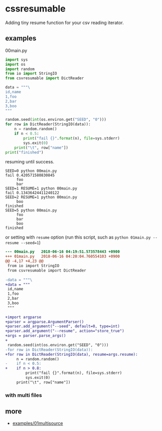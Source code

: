 # cssresumable

Adding tiny resume function for your csv reading iterator.

## examples

00main.py

```python
import sys
import os
import random
from io import StringIO
from csvresumable import DictReader

data = """\
id,name
1,foo
2,bar
3,boo
"""

random.seed(int(os.environ.get("SEED", "0")))
for row in DictReader(StringIO(data)):
    n = random.random()
    if n < 0.5:
        print("fail {}".format(n), file=sys.stderr)
        sys.exit(0)
    print("\t", row["name"])
print("finished")

```

resuming until success.

```console
SEED=0 python 00main.py
fail 0.420571580830845
	 foo
	 bar
SEED=1 RESUME=1 python 00main.py
fail 0.13436424411240122
SEED=2 RESUME=1 python 00main.py
	 boo
finished
SEED=5 python 00main.py
	 foo
	 bar
	 boo
finished

```

or setting with `resume` option (run this script, such as `python 01main.py --resume --seed=1`)

```diff
--- 00main.py	2018-06-16 04:19:51.573578443 +0900
+++ 01main.py	2018-06-16 04:20:04.760554103 +0900
@@ -4,17 +4,23 @@
 from io import StringIO
 from csvresumable import DictReader
 
-data = """\
+data = """
 id,name
 1,foo
 2,bar
 3,boo
 """
 
+import argparse
+parser = argparse.ArgumentParser()
+parser.add_argument("--seed", default=0, type=int)
+parser.add_argument("--resume", action="store_true")
+args = parser.parse_args()
+
 random.seed(int(os.environ.get("SEED", "0")))
-for row in DictReader(StringIO(data)):
+for row in DictReader(StringIO(data), resume=args.resume):
     n = random.random()
-    if n < 0.5:
+    if n > 0.8:
         print("fail {}".format(n), file=sys.stderr)
         sys.exit(0)
     print("\t", row["name"])

```

### with multi files



## more

- [examples/01multisource](examples/01multisource)

